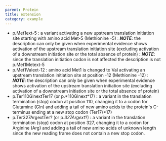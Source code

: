 ```yaml
---
parent: Protein
title: extension
category: example
---
```


*	p.Met1ext-5
	:	a variant activating a new upstream translation initiation site starting with amino acid Met-5 (Methionine -5)
	:	_**NOTE**_: the description can only be given when experimental evidence shows activation of the upstream translation initiation site (excluding activation of a downstream initiation site or the total absence of protein)
	:	_**NOTE**_: since the translation initiation codon is not affected the description is not p.Met1Metext-5
*	p.Met1Valext-12
	:	amino acid Met1 is changed to Val activating an upstream translation initiation site at position -12 (Methionine -12)
	:	_**NOTE**_: the description can only be given when experimental evidence shows activation of the upstream translation initiation site (excluding activation of a downstream initiation site or the total absence of protein)
*	p.Ter110GlnextTer17 (or p.*110Glnext\*17)
	:	a variant in the translation termination (stop) codon at position 110, changing it to a codon for Glutamine (Gln) and adding a tail of new amino acids to the protein's C-terminus ending at a new stop codon (Ter17/\*17)
*	p.Ter327ArgextTer? (or p.*327Argext*?)
	:	a variant in the translation termination (stop) codon at position 327, changing it to a codon for Arginine (Arg) and adding a tail of new amino acids of unknown length since the new reading frame does not contain a new stop codon.
	